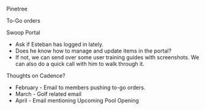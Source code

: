 Pinetree


To-Go orders


Swoop Portal
- Ask if Esteban has logged in lately.
- Does he know how to manage and update items in the portal?
- If not, we can send over some user training guides with screenshots. We can also do a quick call with him to walk through it.


Thoughts on Cadence?
- February - Email to members pushing to-go orders.
- March - Golf related email
- April - Email mentioning Upcoming Pool Opening


